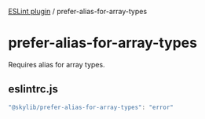 [ESLint plugin](index.md) / prefer-alias-for-array-types

# prefer-alias-for-array-types

Requires alias for array types.

## eslintrc.js

```ts
"@skylib/prefer-alias-for-array-types": "error"
```
